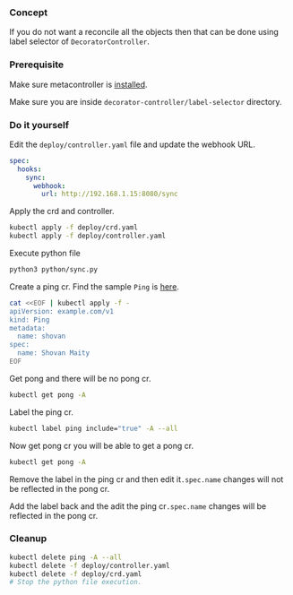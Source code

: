 ### Concept

If you do not want a reconcile all the objects then that can be done using label selector of `DecoratorController`.

### Prerequisite

Make sure metacontroller is [installed](https://github.com/shovanmaity/metacontroller-by-example/tree/master/metacontroller).

Make sure you are inside `decorator-controller/label-selector` directory.

### Do it yourself

Edit the `deploy/controller.yaml` file and update the webhook URL.
```yaml
spec:
  hooks:
    sync:
      webhook:
        url: http://192.168.1.15:8080/sync
```

Apply the crd and controller.
```bash
kubectl apply -f deploy/crd.yaml
kubectl apply -f deploy/controller.yaml
```

Execute python file
```bash
python3 python/sync.py
```

Create a ping cr. Find the sample `Ping` is [here](https://github.com/shovanmaity/metacontroller-by-example/blob/master/decorator-controller/label-selector/deploy/ping.yaml).
```bash
cat <<EOF | kubectl apply -f -
apiVersion: example.com/v1
kind: Ping
metadata:
  name: shovan
spec:
  name: Shovan Maity
EOF
```

Get pong and there will be no pong cr.
```bash
kubectl get pong -A
```

Label the ping cr.
```bash
kubectl label ping include="true" -A --all
```

Now get pong cr you will be able to get a pong cr.
```bash
kubectl get pong -A
```

Remove the label in the ping cr and then edit it`.spec.name` changes will not be reflected in the pong cr.

Add the label back and the adit the ping cr`.spec.name` changes will be reflected in the pong cr.

### Cleanup

```bash
kubectl delete ping -A --all
kubectl delete -f deploy/controller.yaml
kubectl delete -f deploy/crd.yaml
# Stop the python file execution.
```
